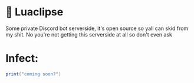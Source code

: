 # 🌙 Luaclipse
Some private Discord bot serverside, it's open source so yall can skid from my shit.
No you're not getting this serverside at all so don't even ask
# Infect:
```lua
print("coming soon?")
```
